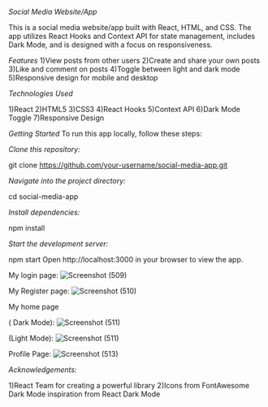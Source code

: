 *Social Media Website/App*


This is a social media website/app built with React, HTML, and CSS. The app utilizes React Hooks and Context API for state management, includes Dark Mode, and is designed with a focus on responsiveness.

*Features*
1)View posts from other users
2)Create and share your own posts
3)Like and comment on posts
4)Toggle between light and dark mode
5)Responsive design for mobile and desktop


*Technologies Used*

1)React
2)HTML5
3)CSS3
4)React Hooks
5)Context API
6)Dark Mode Toggle
7)Responsive Design




*Getting Started*
To run this app locally, follow these steps:

*Clone this repository:*

git clone https://github.com/your-username/social-media-app.git

*Navigate into the project directory:*

cd social-media-app

*Install dependencies:*

npm install


*Start the development server:*

npm start
Open http://localhost:3000 in your browser to view the app.

My login page:
![Screenshot (509)](https://github.com/Sneha2ramesh/SocialMedia/assets/127677591/fc671ad5-7915-42eb-a5f6-93386008addf)

My Register page:
![Screenshot (510)](https://github.com/Sneha2ramesh/SocialMedia/assets/127677591/cfecdf1f-8d52-44c1-b539-e36a698634e4)

My home page

( Dark Mode):
![Screenshot (511)](https://github.com/Sneha2ramesh/SocialMedia/assets/127677591/e897cfe7-60e7-4fc5-b085-2d477eec1077)

(Light Mode):
![Screenshot (511)](https://github.com/Sneha2ramesh/SocialMedia/assets/127677591/458b0c81-e511-4c98-b5b9-4168b4633fc7)

Profile Page:
![Screenshot (513)](https://github.com/Sneha2ramesh/SocialMedia/assets/127677591/c0df700d-19e2-4f95-ab4d-8ca19ff132a6)

*Acknowledgements:*

1)React Team for creating a powerful library
2)Icons from FontAwesome
Dark Mode inspiration from React Dark Mode







